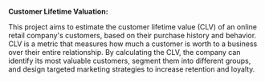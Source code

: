 **Customer Lifetime Valuation:**

This project aims to estimate the customer lifetime value (CLV) of an online retail company's customers, based on their purchase history and behavior. CLV is a metric that measures how much a customer is worth to a business over their entire relationship. By calculating the CLV, the company can identify its most valuable customers, segment them into different groups, and design targeted marketing strategies to increase retention and loyalty.
